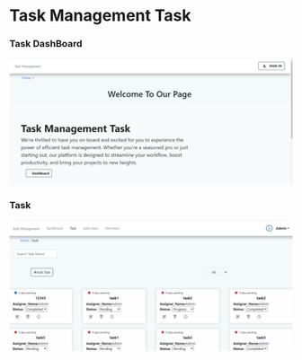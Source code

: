 # Task Management Task

### Task DashBoard

![Dashboard](./src/img/Dashboard.png)

### Task 

![Task](./src/img/task.png)

